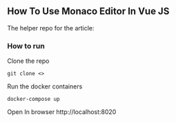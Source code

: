 ## How To Use Monaco Editor In Vue JS
The helper repo for the article:

### How to run
Clone the repo
```shell
git clone <>
````

Run the docker containers
```shell
docker-compose up
```

Open In browser http://localhost:8020